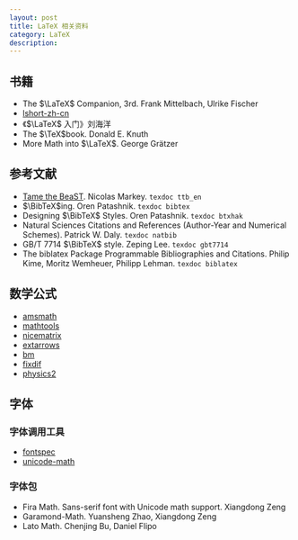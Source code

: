 ```yaml
---
layout: post
title: LaTeX 相关资料
category: LaTeX
description: 
---
```


## 书籍

+ The $\LaTeX$ Companion, 3rd. Frank Mittelbach, Ulrike Fischer
+ [lshort-zh-cn](https://ctan.org/pkg/lshort-zh-cn)
+ 《$\LaTeX$ 入门》刘海洋
+ The $\TeX$book. Donald E. Knuth
+ More Math into $\LaTeX$. George Grätzer

## 参考文献

+ [Tame the BeaST](https://tug.ctan.org/info/bibtex/tamethebeast/ttb_en.pdf). Nicolas Markey. `texdoc ttb_en`
+ $\BibTeX$ing. Oren Patashnik. `texdoc bibtex`
+ Designing $\BibTeX$ Styles. Oren Patashnik. `texdoc btxhak`
+ Natural Sciences Citations and References (Author-Year and Numerical Schemes). Patrick W. Daly. `texdoc natbib`
+ GB/T 7714 $\BibTeX$ style. Zeping Lee. `texdoc gbt7714`
+ The biblatex Package Programmable Bibliographies and Citations. Philip Kime, Moritz Wemheuer, Philipp Lehman. `texdoc biblatex`

## 数学公式

+ [amsmath](https://ctan.org/pkg/amsmath)
+ [mathtools](https://ctan.org/pkg/mathtools)
+ [nicematrix](https://ctan.org/pkg/nicematrix)
+ [extarrows](https://ctan.org/pkg/extarrows)
+ [bm](https://ctan.org/pkg/bm)
+ [fixdif](https://ctan.org/pkg/fixdif)
+ [physics2](https://ctan.org/pkg/physics2)

## 字体

### 字体调用工具

+ [fontspec](https://ctan.org/pkg/fontspec)
+ [unicode-math](https://ctan.org/pkg/unicode-math)

### 字体包
+ Fira Math. Sans-serif font with Unicode math support. Xiangdong Zeng
+ Garamond-Math. Yuansheng Zhao, Xiangdong Zeng
+ Lato Math. Chenjing Bu, Daniel Flipo

